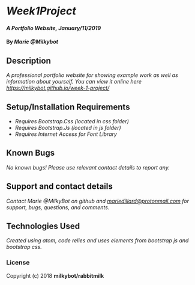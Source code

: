 # _Week1Project_

#### _A Portfolio Website, January/11/2019_

#### By _**Marie @Milkybot**_

## Description

_A professional portfolio website for showing example work as well as information about yourself. You can view it online here https://milkybot.github.io/week-1-project/_

## Setup/Installation Requirements

* _Requires Bootstrap.Css (located in css folder)_
* _Requires Bootstrap.Js (located in js folder)_
* _Requires Internet Access for Font Library_

## Known Bugs

_No known bugs! Please use relevant contact details to report any._

## Support and contact details

_Contact Marie @MilkyBot on github and mariedillard@protonmail.com for support, bugs, questions, and comments._

## Technologies Used

_Created using atom, code relies and uses elements from bootstrap js and bootstrap css._

### License
Copyright (c) 2018 **milkybot/rabbitmilk**
